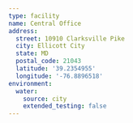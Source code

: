 ```yaml
---
type: facility
name: Central Office
address:
  street: 10910 Clarksville Pike
  city: Ellicott City
  state: MD
  postal_code: 21043
  latitude: '39.2354955'
  longitude: '-76.8896518'
environment:
  water:
    source: city
    extended_testing: false
---
```

